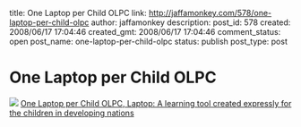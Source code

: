 title: One Laptop per Child OLPC
link: http://jaffamonkey.com/578/one-laptop-per-child-olpc
author: jaffamonkey
description: 
post_id: 578
created: 2008/06/17 17:04:46
created_gmt: 2008/06/17 17:04:46
comment_status: open
post_name: one-laptop-per-child-olpc
status: publish
post_type: post

# One Laptop per Child OLPC

![](http://www.laptop.org/img/specs_dimensions_thumb.jpg) [One Laptop per Child OLPC, Laptop: A learning tool created expressly for the children in developing nations](http://www.laptop.org/laptop/hardware/specs.shtml)